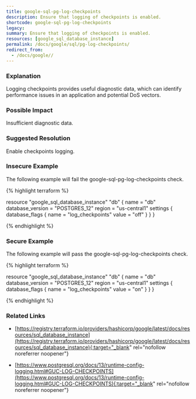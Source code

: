 ```yaml
---
title: google-sql-pg-log-checkpoints
description: Ensure that logging of checkpoints is enabled.
shortcode: google-sql-pg-log-checkpoints
legacy: 
summary: Ensure that logging of checkpoints is enabled. 
resources: [google_sql_database_instance] 
permalink: /docs/google/sql/pg-log-checkpoints/
redirect_from: 
  - /docs/google//
---
```


### Explanation

Logging checkpoints provides useful diagnostic data, which can identify performance issues in an application and potential DoS vectors.

### Possible Impact
Insufficient diagnostic data.

### Suggested Resolution
Enable checkpoints logging.


### Insecure Example

The following example will fail the google-sql-pg-log-checkpoints check.

{% highlight terraform %}

resource "google_sql_database_instance" "db" {
	name             = "db"
	database_version = "POSTGRES_12"
	region           = "us-central1"
	settings {
		database_flags {
			name  = "log_checkpoints"
			value = "off"
		}
	}
}
			
{% endhighlight %}



### Secure Example

The following example will pass the google-sql-pg-log-checkpoints check.

{% highlight terraform %}

resource "google_sql_database_instance" "db" {
	name             = "db"
	database_version = "POSTGRES_12"
	region           = "us-central1"
	settings {
		database_flags {
			name  = "log_checkpoints"
			value = "on"
		}
	}
}
			
{% endhighlight %}



### Related Links


- [https://registry.terraform.io/providers/hashicorp/google/latest/docs/resources/sql_database_instance](https://registry.terraform.io/providers/hashicorp/google/latest/docs/resources/sql_database_instance){:target="_blank" rel="nofollow noreferrer noopener"}

- [https://www.postgresql.org/docs/13/runtime-config-logging.html#GUC-LOG-CHECKPOINTS](https://www.postgresql.org/docs/13/runtime-config-logging.html#GUC-LOG-CHECKPOINTS){:target="_blank" rel="nofollow noreferrer noopener"}


